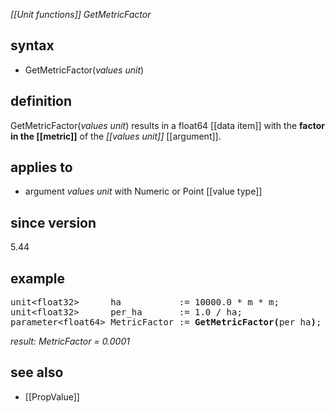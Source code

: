*[[Unit functions]] GetMetricFactor*

## syntax

- GetMetricFactor(*values unit*)

## definition

GetMetricFactor(*values unit*) results in a float64 [[data item]] with the **factor in the [[metric]]** of the *[[values unit]]* [[argument]].

## applies to

- argument *values unit* with Numeric or Point [[value type]]

## since version

5.44

## example
<pre>
unit&lt;float32&gt;      ha           := 10000.0 * m * m;
unit&lt;float32&gt;      per_ha       := 1.0 / ha;
parameter&lt;float64&gt; MetricFactor := <B>GetMetricFactor(</B>per_ha<B>)</B>;
</pre>

*result: MetricFactor = 0.0001*

## see also

- [[PropValue]]